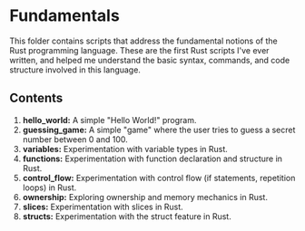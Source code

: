 # Fundamentals

This folder contains scripts that address the fundamental notions of the Rust programming language. These are the first Rust scripts I've ever written, and helped me understand the basic syntax, commands, and code structure involved in this language.

## Contents
1. **hello_world:** A simple "Hello World!" program.
2. **guessing_game:** A simple "game" where the user tries to guess a secret number between 0 and 100.
3. **variables:** Experimentation with variable types in Rust.
4. **functions:** Experimentation with function declaration and structure in Rust.
5. **control_flow:** Experimentation with control flow (if statements, repetition loops) in Rust.
6. **ownership:** Exploring ownership and memory mechanics in Rust.
7. **slices:** Experimentation with slices in Rust.
8. **structs:** Experimentation with the struct feature in Rust.
